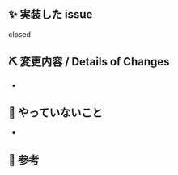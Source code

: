 <!-- コメントはPRには表示されません。削除不要 -->

## ✨ 実装した issue

closed <!-- issue ref -->

## ⛏ 変更内容 / Details of Changes
<!-- 変更を端的に箇条書きで -->
-

## 💩 やっていないこと
-

## 📸 参考

<!-- スタイルなどの変更の場合はスクリーンショットがあるとレビューしやすい -->
